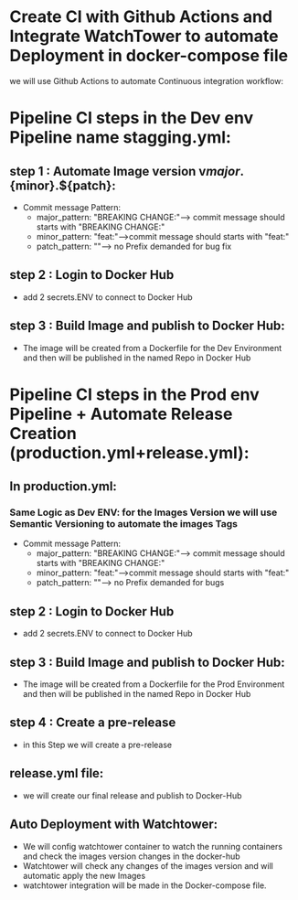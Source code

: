 # Create CI with Github Actions and Integrate WatchTower to automate Deployment in docker-compose file #
we will use Github Actions to automate Continuous integration workflow:
# Pipeline CI steps in the Dev env Pipeline name stagging.yml: 
## step 1 : Automate Image version v${major}.${minor}.${patch}:
 +  Commit message Pattern:
    + major_pattern: "BREAKING CHANGE:"--> commit message should starts with "BREAKING CHANGE:"
    + minor_pattern: "feat:"-->commit message should starts with "feat:"
    + patch_pattern: ""--> no Prefix demanded for bug fix
 ## step 2 : Login to Docker Hub
 + add 2 secrets.ENV to connect to Docker Hub     
 ## step 3 : Build Image and publish to Docker Hub:
  + The image will be created from a Dockerfile for the Dev Environment and then will be published in the named Repo in Docker Hub

# Pipeline CI steps in the Prod env Pipeline + Automate Release Creation (production.yml+release.yml):
 ## In production.yml:
 ### Same Logic as Dev ENV: for the Images Version we will use Semantic Versioning to automate the images Tags
 +  Commit message Pattern:
     + major_pattern: "BREAKING CHANGE:"--> commit message should starts with "BREAKING CHANGE:"
     + minor_pattern: "feat:"-->commit message should starts with "feat:"
     + patch_pattern: ""--> no Prefix demanded for bugs
 ## step 2 : Login to Docker Hub
  + add 2 secrets.ENV to connect to Docker Hub     
 ## step 3 : Build Image and publish to Docker Hub:
  + The image will be created from a Dockerfile for the Prod Environment and then will be published in the named Repo in Docker Hub     
 ## step 4 : Create a pre-release
  + in this Step we will create a pre-release 
##  release.yml file:
  + we will create our final release and publish to Docker-Hub

## Auto Deployment with Watchtower:
 + We will config watchtower container to watch the running containers and check the images version changes in the docker-hub
 + Watchtower will check any changes of the images version and will automatic apply the new Images 
 + watchtower integration will be made in the Docker-compose file.


  

